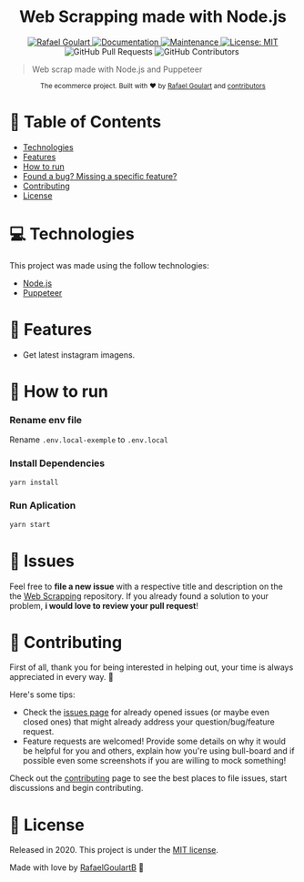 <h1 align="center">Web Scrapping made with Node.js</h1>

<p align="center">	
   <a href="https://www.linkedin.com/in/rafael-goulartb/">
      <img alt="Rafael Goulart" src="https://img.shields.io/badge/-RafaelGoulartB-03B0E8?style=flat&logo=Linkedin&logoColor=white" />
   </a>
  <a href="https://github.com/RafaelGoulartB/web-scrapping#readme">
    <img alt="Documentation" src="https://img.shields.io/badge/documentation-yes-03B0E8.svg" target="_blank" />
  </a>
  <a href="https://github.com/RafaelGoulartB/web-scrapping/graphs/commit-activity">
    <img alt="Maintenance" src="https://img.shields.io/badge/Maintained%3F-yes-03B0E8.svg" target="_blank" />
  </a>
  <a href="https://github.com/RafaelGoulartB/web-scrapping/blob/master/LICENSE">
    <img alt="License: MIT" src="https://img.shields.io/badge/License-MIT-03B0E8.svg" target="_blank" />
  </a>
  <img alt="GitHub Pull Requests" src="https://img.shields.io/github/issues-pr/RafaelGoulartB/web-scrapping?color=03B0E8" />
  <img alt="GitHub Contributors" src="https://img.shields.io/github/contributors/RafaelGoulartB/web-scrapping?color=03B0E8" />
  <img alt="" src="https://img.shields.io/github/repo-size/RafaelGoulartB/web-scrapping?color=03B0E8" />
</p>

> Web scrap made with Node.js and Puppeteer

<div align="center">
  <sub>The ecommerce project. Built with ❤︎ by
    <a href="https://github.com/RafaelGoulartB">Rafael Goulart</a> and
    <a href="https://github.com/RafaelGoulartB/web-scrapping/graphs/contributors">
      contributors
    </a>
  </sub>
</div>

# :pushpin: Table of Contents

* [Technologies](#computer-technologies)
* [Features](#rocket-features)
* [How to run](#construction_worker-how-to-run)
* [Found a bug? Missing a specific feature?](#bug-issues)
* [Contributing](#tada-contributing)
* [License](#closed_book-license)


# :computer: Technologies
This project was made using the follow technologies:

* [Node.js](https://nodejs.org/en/)    
* [Puppeteer](https://github.com/puppeteer/puppeteer/)    

# :rocket: Features

- Get latest instagram imagens.
  
# :construction_worker: How to run
### Rename env file
Rename `.env.local-exemple` to `.env.local`
### Install Dependencies
```bash
yarn install
```
### Run Aplication
```bash 
yarn start 
```

# :bug: Issues

Feel free to **file a new issue** with a respective title and description on the the [Web Scrapping](https://github.com/RafaelGoulartB/web-scrapping/issues) repository. If you already found a solution to your problem, **i would love to review your pull request**!

# :tada: Contributing
First of all, thank you for being interested in helping out, your time is always appreciated in every way. :100:

Here's some tips:

* Check the [issues page](https://github.com/RafaelGoulartB/web-scrapping/issues) for already opened issues (or maybe even closed ones) that might already address your question/bug/feature request.
* Feature requests are welcomed! Provide some details on why it would be helpful for you and others, explain how you're using bull-board and if possible even some screenshots if you are willing to mock something!

Check out the [contributing](./CONTRIBUTING.md) page to see the best places to file issues, start discussions and begin contributing.

# :closed_book: License

Released in 2020.
This project is under the [MIT license](./LICENSE).

Made with love by [RafaelGoulartB](https://github.com/RafaelGoulartB) 🚀
